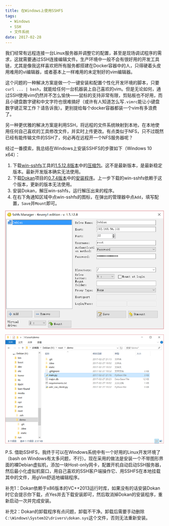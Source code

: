 ```yaml
---
title: 在Windows上使用SSHFS
tags:
  - Windows
  - SSH
  - 文件系统
date: 2017-02-28
---
```


我们经常有远程连接一台Linux服务器并调整它的配置，甚至是现场调试程序的需求，这就需要通过SSH连接编辑文件。生产环境中一般不会有很好用的开发工具链，尤其是像我这样喜欢把所有服务都搭建在Docker容器中的人，只得硬着头皮用难用的vi编辑器，或者基本上一样难用的未定制好的vim编辑器。

这个问题的一种解决方案是做一个一键安装和配置个性化开发环境的脚本，只要`curl ... | bash`，就能给任何一台机器装上自己喜欢的vim。但是无论如何，通过SSH使用vim仍然并不怎么愉快——鼠标的支持非常有限，剪贴板也不好用，而且小键盘数字键和中文字符也很难搞好（或许有人知道怎么写`.vimrc`能让小键盘数字键正常工作？请告诉我）。更别提给每个docker容器都装一个vim有多浪费了。

另一种更优雅的解决方案是利用SSH，将远程的文件系统映射到本地，在本地使用任何自己喜欢的工具修改文件，并实时上传更改。有点类似于NFS，只不过既然已经有能传输文件的SSH了，何必再在远程开一个NFS服务器呢？

经过一番摸索，我总结在Windows上安装SSHFS的步骤如下（Windows 10 x64）：

<!--more-->

1. 下载[win-sshfs](https://github.com/Foreveryone-cz/win-sshfs)工具的[1.5.12.8版本](https://github.com/Foreveryone-cz/win-sshfs/releases/tag/1.5.12.8)中的[压缩包](https://github.com/Foreveryone-cz/win-sshfs/releases/download/1.5.12.8/Release1.5.12.8.zip)。这不是最新版本，是最新稳定版本。最新开发版本确实无法使用。
2. 下载[Dokan](https://github.com/dokan-dev/dokany)项目的[0.7.4版本](https://github.com/dokan-dev/dokany/releases/tag/v0.7.4)中的[安装程序](https://github.com/dokan-dev/dokany/releases/download/v0.7.4/DokanInstall_0.7.4.exe)。上一步下载的win-sshfs依赖于这个版本，更新的版本无法使用。
3. 安装Dokan，解压win-sshfs，运行解压出来的程序。
4. 在右下角通知区域中点win-sshfs的图标，在弹出的管理器中点`Add`，填写配置，`Save`并`Mount`即可。

![管理器](/在Windows上使用SSHFS/管理器.png)

![Bingo~](/在Windows上使用SSHFS/效果.png)

P.S. 借助SSHFS，我终于可以在Windows系统中有一个好用的Linux开发环境了（bash on Windows有太多问题，不行）。现在采用的做法是安装一个不带图形界面的裸Debian虚拟机，添加一块Host-only网卡，配置开机自动启动SSH服务器，然后最小化虚拟机窗口，用自己喜欢的SSH客户端操作它、用SSHFS在本地挂载其中的文件，用gVim舒适地编辑程序。

补充1：Dokan依赖于x86版本的VC++2013运行时库，如果没有的话安装Dokan时它会提示你下载，点Yes并去下载安装即可，然后取消掉Dokan的安装程序，重新启动一次并完成安装。

补充2：Dokan的卸载程序有点问题，卸载不干净。卸载后需要手动删除`C:\Windows\System32\drivers\dokan.sys`这个文件，否则无法重新安装。
